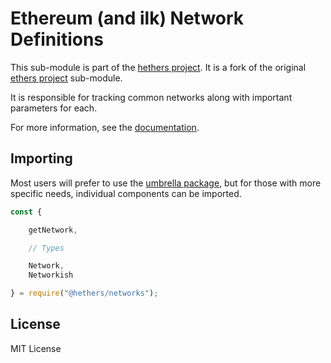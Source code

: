 Ethereum (and ilk) Network Definitions
======================================

This sub-module is part of the [hethers project](https://github.com/hashgraph/hethers.js). It is a fork of the original [ethers project](https://github.com/ethers-io/ethers.js) sub-module.

It is responsible for tracking common networks along with important
parameters for each.

For more information, see the [documentation](https://docs.ethers.io/v5/api/providers/types/#providers-Network).

Importing
---------

Most users will prefer to use the [umbrella package](https://www.npmjs.com/package/@hashgraph/hethers),
but for those with more specific needs, individual components can be imported.

```javascript
const {

    getNetwork,

    // Types

    Network,
    Networkish

} = require("@hethers/networks");
```


License
-------

MIT License
